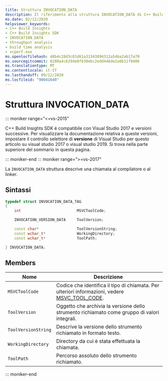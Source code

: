 ```yaml
---
title: Struttura INVOCATION_DATA
description: Il riferimento alla struttura INVOCATION_DATA di C++ Build Insights SDK.
ms.date: 02/12/2020
helpviewer_keywords:
- C++ Build Insights
- C++ Build Insights SDK
- INVOCATION_DATA
- throughput analysis
- build time analysis
- vcperf.exe
ms.openlocfilehash: 48b4c28d3c01d61a31343894312a54ba2ab17a70
ms.sourcegitcommit: 6280a4c629de0f638ebc2edd446de2a9b11f0406
ms.translationtype: MT
ms.contentlocale: it-IT
ms.lasthandoff: 09/12/2020
ms.locfileid: "90041640"
---
```

# <a name="invocation_data-structure"></a>Struttura INVOCATION_DATA

::: moniker range="<=vs-2015"

C++ Build Insights SDK è compatibile con Visual Studio 2017 e versioni successive. Per visualizzare la documentazione relativa a queste versioni, impostare il controllo selettore di **versione** di Visual Studio per questo articolo su visual studio 2017 o visual studio 2019. Si trova nella parte superiore del sommario in questa pagina.

::: moniker-end
::: moniker range=">=vs-2017"

La `INVOCATION_DATA` struttura descrive una chiamata al compilatore o al linker.

## <a name="syntax"></a>Sintassi

```cpp
typedef struct INVOCATION_DATA_TAG
{
    int                         MSVCToolCode;

    INVOCATION_VERSION_DATA     ToolVersion;

    const char*                 ToolVersionString;
    const wchar_t*              WorkingDirectory;
    const wchar_t*              ToolPath;

} INVOCATION_DATA;
```

## <a name="members"></a>Members

| Nome | Descrizione |
|--|--|
| `MSVCToolCode` | Codice che identifica il tipo di chiamata. Per ulteriori informazioni, vedere [MSVC_TOOL_CODE](msvc-tool-code-enum.md). |
| `ToolVersion` | Oggetto che archivia la versione dello strumento richiamato come gruppo di valori integrali. |
| `ToolVersionString` | Descrive la versione dello strumento richiamato in formato testo. |
| `WorkingDirectory` | Directory da cui è stata effettuata la chiamata. |
| `ToolPath` | Percorso assoluto dello strumento richiamato. |

::: moniker-end
